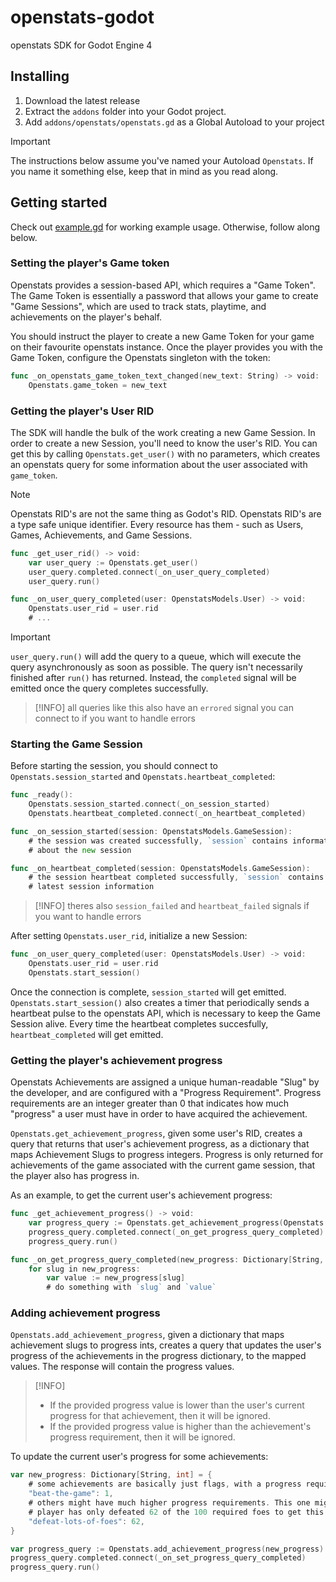 # openstats-godot
openstats SDK for Godot Engine 4

## Installing

1. Download the latest release
2. Extract the `addons` folder into your Godot project.
3. Add `addons/openstats/openstats.gd` as a Global Autoload to your project

> [!IMPORTANT]
> The instructions below assume you've named your Autoload `Openstats`. If you name it something else, keep that in 
> mind as you read along.

## Getting started

Check out [example.gd](example/example.gd) for working example usage. Otherwise, follow along below.

### Setting the player's Game token

Openstats provides a session-based API, which requires a "Game Token". The Game Token is essentially a password that 
allows your game to create "Game Sessions", which are used to track stats, playtime, and achievements on the player's 
behalf.

You should instruct the player to create a new Game Token for your game on their favourite openstats instance. Once the
player provides you with the Game Token, configure the Openstats singleton with the token:

```go
func _on_openstats_game_token_text_changed(new_text: String) -> void:
    Openstats.game_token = new_text
```

### Getting the player's User RID

The SDK will handle the bulk of the work creating a new Game Session. In order to create a new Session, you'll need to
know the user's RID. You can get this by calling `Openstats.get_user()` with no parameters, which creates an openstats
query for some information about the user associated with `game_token`.

> [!NOTE]
> Openstats RID's are not the same thing as Godot's RID. Openstats RID's are a type safe unique identifier. Every
> resource has them - such as Users, Games, Achievements, and Game Sessions.

```go
func _get_user_rid() -> void:
    var user_query := Openstats.get_user()
    user_query.completed.connect(_on_user_query_completed)
    user_query.run()

func _on_user_query_completed(user: OpenstatsModels.User) -> void:
    Openstats.user_rid = user.rid
    # ...
```

> [!IMPORTANT]
> `user_query.run()` will add the query to a queue, which will execute the query asynchronously as soon as possible.
> The query isn't necessarily finished after `run()` has returned. Instead, the `completed` signal will be emitted once
> the query completes successfully.

> [!INFO]
> all queries like this also have an `errored` signal you can connect to if you want to handle errors

### Starting the Game Session

Before starting the session, you should connect to `Openstats.session_started` and `Openstats.heartbeat_completed`:

```go
func _ready():
    Openstats.session_started.connect(_on_session_started)
    Openstats.heartbeat_completed.connect(_on_heartbeat_completed)

func _on_session_started(session: OpenstatsModels.GameSession):
    # the session was created successfully, `session` contains information 
    # about the new session

func _on_heartbeat_completed(session: OpenstatsModels.GameSession):
	# the session heartbeat completed successfully, `session` contains the
    # latest session information
```

> [!INFO]
> theres also `session_failed` and `heartbeat_failed` signals if you want to handle errors

After setting `Openstats.user_rid`, initialize a new Session:

```go
func _on_user_query_completed(user: OpenstatsModels.User) -> void:
    Openstats.user_rid = user.rid
    Openstats.start_session()
```

Once the connection is complete, `session_started` will get emitted. `Openstats.start_session()` also creates a timer
that periodically sends a heartbeat pulse to the openstats API, which is necessary to keep the Game Session alive. 
Every time the heartbeat completes succesfully, `heartbeat_completed` will get emitted.

### Getting the player's achievement progress

Openstats Achievements are assigned a unique human-readable "Slug" by the developer, and are configured with a 
"Progress Requirement". Progress requirements are an integer greater than 0 that indicates how much "progress" a user
must have in order to have acquired the achievement.

`Openstats.get_achievement_progress`, given some user's RID, creates a query that returns that user's achievement 
progress, as a dictionary that maps Achievement Slugs to progress integers. Progress is only returned for achievements
of the game associated with the current game session, that the player also has progress in.

As an example, to get the current user's achievement progress:

```go
func _get_achievement_progress() -> void:
    var progress_query := Openstats.get_achievement_progress(Openstats.user_rid)
    progress_query.completed.connect(_on_get_progress_query_completed)
    progress_query.run()

func _on_get_progress_query_completed(new_progress: Dictionary[String, int]) -> void:
    for slug in new_progress:
        var value := new_progress[slug]
        # do something with `slug` and `value`
```

### Adding achievement progress

`Openstats.add_achievement_progress`, given a dictionary that maps achievement slugs to progress ints, creates a query 
that updates the user's progress of the achievements in the progress dictionary, to the mapped values. The response
will contain the progress values.

> [!INFO]
> - If the provided progress value is lower than the user's current progress for that achievement, then it will be
> ignored.
> - If the provided progress value is higher than the achievement's progress requirement, then it will be ignored.

To update the current user's progress for some achievements:

```go
var new_progress: Dictionary[String, int] = {
    # some achievements are basically just flags, with a progress requirement of 1.
    "beat-the-game": 1,
    # others might have much higher progress requirements. This one might have a progress requirement of 100, but the
    # player has only defeated 62 of the 100 required foes to get this achievement.
    "defeat-lots-of-foes": 62,
}

var progress_query := Openstats.add_achievement_progress(new_progress)
progress_query.completed.connect(_on_set_progress_query_completed)
progress_query.run()
```